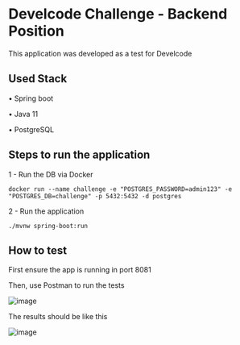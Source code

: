 # Develcode Challenge - Backend Position

This application was developed as a test for Develcode

## Used Stack

• Spring boot

• Java 11

• PostgreSQL

## Steps to run the application

1 - Run the DB via Docker

```docker run --name challenge -e "POSTGRES_PASSWORD=admin123" -e "POSTGRES_DB=challenge" -p 5432:5432 -d postgres```

2 - Run the application

```./mvnw spring-boot:run```

## How to test

First ensure the app is running in port 8081

Then, use Postman to run the tests

![image](https://user-images.githubusercontent.com/76009721/136308814-74f043cb-3051-4e9a-969a-84c2f789ad1d.png)

The results should be like this

![image](https://user-images.githubusercontent.com/76009721/136308863-ce46fd60-c59a-470b-88a7-9e04f754baaf.png)
